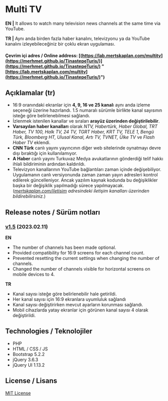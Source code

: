 
# Multi TV

**EN |** It allows to watch many television news channels at the same time via YouTube.

**TR |** Aynı anda birden fazla haber kanalını, televizyonu ya da YouTube kanalını izleyebileceğiniz bir çoklu ekran uygulaması.

#### Çevrim içi adres / Online address: [(https://lab.mertskaplan.com/multitv](https://merhmet.github.io/TinastepeTuris/)](https://merhmet.github.io/TinastepeTuris/) "[https://lab.mertskaplan.com/multitv](https://merhmet.github.io/TinastepeTuris/)")

## Açıklamalar (tr)
 - 16:9 oranındaki ekranlar için **4, 9, 16 ve 25 kanal**ı aynı anda izleme seçeneği üzerine hazırlandı. 1.5 numaralı sürümle birlikte kanal sayısının isteğe göre belirlenebilmesi sağlandı.
 - İzlenmek istenilen kanallar ve sıraları **arayüz üzerinden değiştirilebilir**.
 - **Varsayılan haber kanalları** olarak *NTV, Habertürk, Haber Global, TRT Haber, TV 100, Halk TV, 24 TV, TGRT Haber, KRT TV, TELE 1, Bengü Türk, Bloomberg HT, Ulusal Kanal, Artı TV, TVNET, Ülke TV* ve *Flash Haber TV* eklendi.
 - **CNN Türk** canlı yayını yayıncının diğer web sitelerinde oynatmayı devre dışı bıraktığı için kullanılamıyor.
 - **A Haber** canlı yayını Turkuvaz Medya avukatlarının gönderdiği telif hakkı ihlali bildiriminin ardından kaldırıldı.
 - Televizyon kanallarının YouTube bağlantıları zaman içinde değişebiliyor. Uygulamanın canlı versiyonunda zaman zaman yayın adresleri kontrol edilerek güncelleniyor. Ancak yazılım kaynak kodunda bu değişiklikler başka bir değişiklik yapılmadığı sürece yapılmayacak. (*[mertskaplan.com/iletisim](https://mertskaplan.com/iletisim) adresindeki iletişim kanalları üzerinden bildirebilirsiniz.*)

## Release notes / Sürüm notları
### [v1.5](https://github.com/mertskaplan/multitv/releases/tag/v1.5)  (2023.02.11)

**EN**
- The number of channels has been made optional.
- Provided compatibility for 16:9 screens for each channel count.
- Prevented resetting the current settings when changing the number of channels.
- Changed the number of channels visible for horizontal screens on mobile devices to 4.

**TR**
- Kanal sayısı isteğe göre belirlenebilir hale getirildi.
- Her kanal sayısı için 16:9 ekranlara uyumluluk sağlandı
- Kanal sayısı değiştirirken mevcut ayarların korunması sağlandı.
- Mobil cihazlarda yatay ekranlar için görünen kanal sayısı 4 olarak değiştirildi.

## Technologies / Teknolojiler

 - PHP
 - HTML / CSS / JS
 - Bootstrap 5.2.2
 - jQuery 3.6.3
 - jQuery UI 1.13.2

## License / Lisans
[MIT License](https://github.com/mertskaplan/multitv/blob/main/LICENSE)
